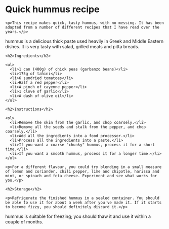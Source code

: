 <h1>Quick hummus recipe</h1>

    <p>This recipe makes quick, tasty hummus, with no messing. It has been adapted from a number of different recipes that I have read over the years.</p>

   <p>hummus is a delicious thick paste used heavily in Greek and Middle Eastern dishes. It is very tasty with salad, grilled meats and pitta breads.</p>

    <h2>Ingredients</h2>

    <ul>
      <li>1 can (400g) of chick peas (garbanzo beans)</li>
      <li>175g of tahini</li>
      <li>6 sundried tomatoes</li>
      <li>Half a red pepper</li>
      <li>A pinch of cayenne pepper</li>
      <li>1 clove of garlic</li>
      <li>A dash of olive oil</li>
    </ul>

    <h2>Instructions</h2>

    <ol>
      <li>Remove the skin from the garlic, and chop coarsely.</li>
      <li>Remove all the seeds and stalk from the pepper, and chop coarsely.</li>
      <li>Add all the ingredients into a food processor.</li>
      <li>Process all the ingredients into a paste.</li>
      <li>If you want a coarse "chunky" hummus, process it for a short time.</li>
      <li>If you want a smooth hummus, process it for a longer time.</li>
    </ol>

    <p>For a different flavour, you could try blending in a small measure of lemon and coriander, chili pepper, lime and chipotle, harissa and mint, or spinach and feta cheese. Experiment and see what works for you.</p>

    <h2>Storage</h2>

    <p>Refrigerate the finished hummus in a sealed container. You should be able to use it for about a week after you've made it. If it starts to become fizzy, you should definitely discard it.</p>

<p>hummus is suitable for freezing; you should thaw it and use it within a couple of months.</p>
